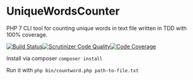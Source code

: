 # UniqueWordsCounter
PHP 7 CLI tool for counting unique words in text file written in TDD with 100% coverage.

[![Build Status](https://scrutinizer-ci.com/g/Vehsamrak/UniqueWordsCounter/badges/build.png?b=master)](https://scrutinizer-ci.com/g/Vehsamrak/UniqueWordsCounter/build-status/master)[![Scrutinizer Code Quality](https://scrutinizer-ci.com/g/Vehsamrak/UniqueWordsCounter/badges/quality-score.png?b=master)](https://scrutinizer-ci.com/g/Vehsamrak/UniqueWordsCounter/?branch=master)[![Code Coverage](https://scrutinizer-ci.com/g/Vehsamrak/UniqueWordsCounter/badges/coverage.png?b=master)](https://scrutinizer-ci.com/g/Vehsamrak/UniqueWordsCounter/?branch=master)

Install via composer `composer install`

Run it with `php bin/countword.php path-to-file.txt`
